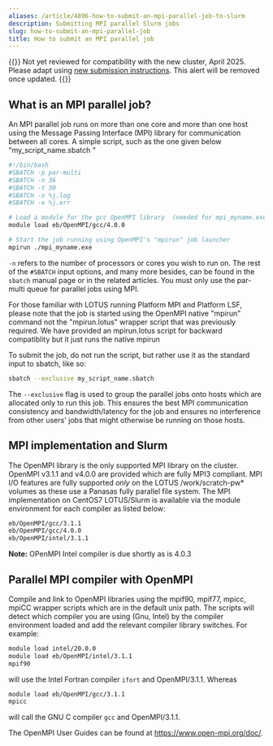 ```yaml
---
aliases: /article/4896-how-to-submit-an-mpi-parallel-job-to-slurm
description: Submitting MPI parallel Slurm jobs
slug: how-to-submit-an-mpi-parallel-job
title: How to submit an MPI parallel job
---
```


{{<alert type="danger">}}
Not yet reviewed for compatibility with the new cluster, April 2025.
Please adapt using [new submission instructions](how-to-submit-a-job-to-slurm). This alert will be removed once updated.
{{</alert>}}

## What is an MPI parallel job?

An MPI parallel job runs on more than one core and more than one host using
the Message Passing Interface (MPI) library for communication between all
cores. A simple script, such as the one given below "my_script_name.sbatch  "

```bash
#!/bin/bash
#SBATCH -p par-multi
#SBATCH -n 36
#SBATCH -t 30
#SBATCH -o %j.log
#SBATCH -e %j.err

# Load a module for the gcc OpenMPI library  (needed for mpi_myname.exe)
module load eb/OpenMPI/gcc/4.0.0

# Start the job running using OpenMPI's "mpirun" job launcher
mpirun ./mpi_myname.exe
```

`-n` refers to the number of processors or cores you wish to run on. The rest
of  the `#SBATCH` input  options, and many more besides, can be found in  the
`sbatch` manual  page or in the related articles. You must only use the par-
multi queue for parallel jobs using MPI.

For those familiar with LOTUS running Platform MPI and Platform LSF, please
note that the job is started using the OpenMPI native "mpirun" command not the
"mpirun.lotus" wrapper script that was previously required. We have provided
an mpirun.lotus script for backward compatiblity but it just runs the native
mpirun

To submit the job, do not run the script, but rather use it as the standard
input to sbatch, like so:

```bash
sbatch --exclusive my_script_name.sbatch
```

The `--exclusive` flag  is used to group the parallel jobs onto hosts which
are allocated only to run this job. This ensures the best MPI communication
consistency and bandwidth/latency for the job and ensures no interference from
other users' jobs that might otherwise be running on those hosts.

## MPI implementation and Slurm

The OpenMPI library is the only supported MPI library on the cluster. OpenMPI
v3.1.1 and v4.0.0 are provided which are fully MPI3 compliant. MPI I/O
features are fully supported *only* on the LOTUS /work/scratch-pw* volumes as
these use a Panasas fully parallel file system. The MPI implementation on
CentOS7 LOTUS/Slurm is available via the module environment for each compiler
as listed below:

```bash
eb/OpenMPI/gcc/3.1.1 
eb/OpenMPI/gcc/4.0.0       
eb/OpenMPI/intel/3.1.1
```

**Note:** OPenMPI Intel compiler is due shortly as is 4.0.3  

## Parallel MPI compiler with OpenMPI

Compile and link to OpenMPI libraries using the mpif90, mpif77, mpicc, mpiCC
wrapper scripts which are in the default unix path. The scripts will detect
which compiler you are using (Gnu, Intel) by the compiler environment loaded
and add the relevant compiler library switches. For example:

```bash
module load intel/20.0.0
module load eb/OpenMPI/intel/3.1.1
mpif90
```

will use the Intel Fortran compiler `ifort` and OpenMPI/3.1.1.  Whereas

```bash
module load eb/OpenMPI/gcc/3.1.1
mpicc
```

will call the GNU C compiler `gcc` and  OpenMPI/3.1.1.

The OpenMPI User Guides can be found at <https://www.open-mpi.org/doc/>.
